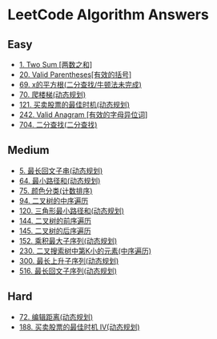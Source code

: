 # LeetCode Algorithm Answers

## Easy

- [1. Two Sum [两数之和]](./answers/1.py)
- [20. Valid Parentheses[有效的括号]](./answers/20.py)
- [69. x的平方根(二分查找/牛顿法未完成)](./answers/69.py)
- [70. 爬楼梯(动态规划)](./answers/70.py)
- [121. 买卖股票的最佳时机(动态规划)](./answers/70.py)
- [242. Valid Anagram [有效的字母异位词]](./answers/242.py)
- [704. 二分查找(二分查找)](./answers/704.py)

## Medium

- [5. 最长回文子串(动态规划)](./answers/5.py)
- [64. 最小路径和(动态规划)](./answers/64.py)
- [75. 颜色分类(计数排序)](./answers/75.py)
- [94. 二叉树的中序遍历](./answers/94.py)
- [120. 三角形最小路径和(动态规划)](./answers/120.py)
- [144. 二叉树的前序遍历](./answers/144.py)
- [145. 二叉树的后序遍历](./answers/145.py)
- [152. 乘积最大子序列(动态规划)](./answers/152.py)
- [230. 二叉搜索树中第K小的元素(中序遍历)](./answers/230.py)
- [300. 最长上升子序列(动态规划)](./answers/300.py)
- [516. 最长回文子序列(动态规划)](./answers/516.py)

## Hard

- [72. 编辑距离(动态规划)](./answers/72.py)
- [188. 买卖股票的最佳时机 IV(动态规划)](./answers/188.py)